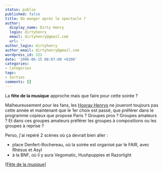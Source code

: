 ```yaml
---
status: publie
published: false
title: Où manger après le spectacle ?
author:
  display_name: Dirty Henry
  login: dirtyhenry
  email: dirtyhenry@gmail.com
  url: ''
author_login: dirtyhenry
author_email: dirtyhenry@gmail.com
wordpress_id: 322
date: '2006-06-15 08:07:00 +0200'
categories:
- Catégories
tags:
- Sorties
comments: []
---
```

La __fête de la musique__ approche mais que faire pour cette soirée ?

Malheureusement pour les fans, les <a href="http://hoorayhenrys.free.fr">Hooray Henrys</a> ne joueront toujours pas cette année et maintenant que le 1er choix est passé, que préférer dans le programme copieux que propose Paris ? Groupes pros ? Groupes amateurs ? Et dans ces groupes amateurs préférer les groupes à compositions ou les groupes à reprise ?

Perso, j'ai repéré 2 scènes où ça devrait bien aller :
- place Denfert-Rochereau, où la soirée est organisé par le FAIR, avec Rhésus et Asyl
- à la BNF, où il y aura Vegomatic, Hushpuppies et Razorlight

<a href="http://www.fetedelamusique.culture.fr/programme_france.php">[Fête de la musique]</a>
